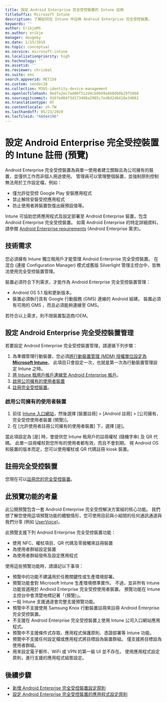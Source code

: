 ```yaml
---
title: 設定 Android Enterprise 完全受控裝置的 Intune 註冊
titleSuffix: Microsoft Intune
description: 了解如何在 Intune 中註冊 Android Enterprise 完全受控裝置。
keywords: ''
author: ErikjeMS
ms.author: erikje
manager: dougeby
ms.date: 1/15/2018
ms.topic: conceptual
ms.service: microsoft-intune
ms.localizationpriority: high
ms.technology: ''
ms.assetid: ''
ms.reviewer: chrisbal
ms.suite: ems
search.appverid: MET150
ms.custom: seodec18
ms.collection: M365-identity-device-management
ms.openlocfilehash: 9edfa2ec7a408f512d4cb0b99a468db0b29f5868
ms.sourcegitcommit: 916fed64f3d173498a2905c7ed8d2d6416e34061
ms.translationtype: HT
ms.contentlocale: zh-TW
ms.lasthandoff: 05/23/2019
ms.locfileid: "66044196"
---
```

# <a name="set-up-intune-enrollment-of-android-enterprise-fully-managed-devices-preview"></a>設定 Android Enterprise 完全受控裝置的 Intune 註冊 (預覽)

Android Enterprise 完全受控裝置為與單一使用者建立關聯且為公司擁有的裝置，並僅供工作而非個人用途使用。 管理員可以管理整個裝置，並強制原則控制無法用於工作設定檔，例如：
- 僅允許從受控 Google Play 安裝應用程式
- 禁止解除安裝受控應用程式
- 防止使用者將裝置恢復出廠預設值等。

Intune 可協助您將應用程式及設定部署至 Android Enterprise 裝置，包含 Android Enterprise 完全受控裝置。 如需 Android Enterprise 的特定詳細資料，請參閱 [Android Enterprise requirements](https://support.google.com/work/android/answer/6174145?hl=en&ref_topic=6151012) (Android Enterprise 需求)。

## <a name="technical-requirements"></a>技術需求

您必須擁有 Intune 獨立租用戶才能管理 Android Enterprise 完全受控裝置。 在混合 (連接 Configuration Manager) 模式或舊版 Silverlight 管理主控台中，皆無法使用完全受控裝置管理。

裝置必須符合下列需求，才能作為 Android Enterprise 完全受控裝置管理：

- Android OS 5.1 版和更新版本。
- 裝置必須執行具有 Google 行動服務 (GMS) 連線的 Android 組建。 裝置必須有可用的 GMS ，而且必須能夠連線至 GMS。

若符合以上需求，則不限裝置製造商/OEM。

## <a name="set-up-android-enterprise-fully-managed-device-management"></a>設定 Android Enterprise 完全受控裝置管理

若要設定 Android Enterprise 完全受控裝置管理，請遵循下列步驟：

1. 為準備管理行動裝置，您必須[將行動裝置管理 (MDM) 授權單位設定為 **Microsoft Intune**](mdm-authority-set.md)。 此項目只會設定一次，也就是第一次為行動裝置管理設定 Intune 之時。
2. [將 Intune 租用戶帳戶連線至 Android Enterprise 帳戶](connect-intune-android-enterprise.md)。
3. [啟用公司擁有的使用者裝置](#enable-corporate-owned-user-devices)
4. [註冊完全受控裝置](#enroll-the-fully-managed-devices)。

### <a name="enable-corporate-owned-user-devices"></a>啟用公司擁有的使用者裝置

1. 前往 [Intune 入口網站](https://portal.azure.com)，然後選擇 [裝置註冊] > [Android 註冊] > [公司擁有、完全受控使用者裝置 (預覽)]。
2. 在 [允許使用者註冊公司擁有的使用者裝置] 下，選擇 [是]。

當此項設定為 [是] 時，會提供您 Intune 租用戶的註冊權杖 (隨機字串) 及 QR 代碼。 此單一註冊權杖對您所有的使用者都有效，而且不會到期。 視 Android OS 和裝置的版本而定，您可以使用權杖或 QR 代碼註冊 kiosk 裝置。

## <a name="enroll-the-fully-managed-devices"></a>註冊完全受控裝置
您現在可以[註冊您的完全受控裝置](android-dedicated-devices-fully-managed-enroll.md)。

## <a name="considerations-for-this-preview-feature"></a>此預覽功能的考量
此公開預覽包含一套 Android Enterprise 完全受控解決方案組的核心功能。 我們想了解您使用這項預覽功能的體驗情形，您可使用目前與小組間的任何通訊通道與我們分享 (例如 [UserVoice](https://microsoftintune.uservoice.com/forums/291681-ideas?category_id=210853))。

此預覽支援下列 Android Enterprise 完全受控裝置功能：
- 使用 NFC、權杖項目、QR 代碼及零接觸來註冊裝置
- 為使用者群組設定裝置
- 為使用者群組發佈及設定應用程式


使用這些預覽功能時，請謹記以下事項：
- 預覽中的功能不建議用於任務關鍵性或生產環境部署。 
- 預覽功能會對 Microsoft Intune 生產環境標準實作。 不過，並非所有 Intune 功能皆適用於 Android Enterprise 完全受控使用者裝置。 預覽功能在 Intune 主控台中會清楚地標記著「(預覽)」。 
- 一般 Intune 支援通道會完整支援預覽功能。
- 預覽中不支援使用 Samsung Knox 行動裝置註冊來註冊 Android Enterprise 完全受控裝置。 
- 不支援在 Android Enterprise 完全受控裝置上使用 Intune 公司入口網站應用程式。 
- 預覽中不支援條件式存取、應用程式保護原則、憑證部署等 Intune 功能。 
- 預覽中不支援任何設定檔或應用程式將目標設為裝置群組。 僅支援將目標設為使用者群組。 
- 用來設定電子郵件、WiFi 或 VPN 的第一級 UI 並不存在。 使用應用程式設定原則，進行支援的應用程式組態設定。

## <a name="next-steps"></a>後續步驟
- [新增 Android Enterprise 完全受控裝置設定原則](device-restrictions-android-for-work.md#device-owner-only)
- [設定 Android Enterprise 完全受控裝置的應用程式設定原則](app-configuration-policies-use-android.md)

